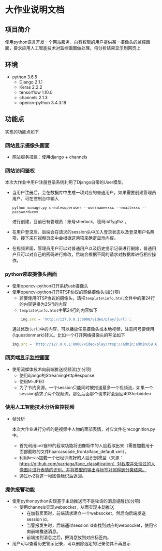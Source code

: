 # 大作业说明文档

## 项目简介
使用python语言开发一个网站服务，向有权限的用户提供某一摄像头的监控画面，要求应用人工智能技术对监控画面做处理，将分析结果显示到网页上

## 环境
* python 3.6.5
    - Django 2.1.1
    - Keras 2.2.2
    - tensorflow 1.10.0
    - channels 2.1.3
    - opencv-python 3.4.3.18

## 功能点
实现的功能点如下
### 网站显示摄像头画面
* 网站服务搭建：使用django + channels
### 网站访问鉴权

本次大作业中用户注册登录系统利用了Django自带的User模型。

* 当用户注册后，会在数据库中生成一项对应的普通用户。如果需要创建管理员用户，可在控制台中输入

  ```
  python manage.py createsuperuser --username=xxx --email=xxx --password=xxx
  ```

  进行创建，目前已有管理员：账号sherlock，密码ibtfygfhz 。

* 在用户登录后，后端会在请求的session头中加入登录状态以及登录用户名两项，接下来在视频页面中会根据这两项来确定显示内容。
* 在视频界面，管理员用户可以对普通用户以及历史提示记录进行删除，普通用户只可以对自己的密码进行修改，后端会根据不同的请求对数据库进行相应操作。

### python读取摄像头画面

* 使用opencv-python打开系统usb摄像头
* 使用opencv-python打开RTSP协议的网络摄像头(加分项)
    - 若要使用RTSP协议的摄像头，请把`template\info.html`文件中的第24行的内容更换为25行的内容
    - `template\info.html`中第24行的内容如下
    ```JavaScript
        img.src = 'http://127.0.0.1:8000/video/play/[url]';
    ```
    通过修改`[url]`中的内容，可以播放任意摄像头或本地视频，注意问号要使用{\questionmark}转义。比如一个打开网络摄像头的写法如下
    ```JavaScript
    img.src = 'http://127.0.0.1:8000/video/play/rtsp://admin:admin@59.66.68.38:554/cam/realmonitor{\questionmark}channel=1&subtype=0';
    ```

### 网页端显示监控画面
* 使用流媒体技术向前端推送视频流(加分项)
    - 使用django的StreamingHttpResponse
    - 使用M-JPEG
    - 为了节约资源，一个session只能同时被推送最多一个视频流，如果一个session请求了两个视频流，那么后面那个请求将会返回403forbidden
### 使用人工智能技术分析监控视频

* 帧分析

  本次大作业进行分析的是视频中人物的面部表情，对应文件在recognition.py中。

  * 首先利用cv2自带的截取功能将图像帧中的人脸截取出来（需要加载用于面部截取的文件haarcascade_frontalface_default.xml）。
  * 利用keras加载一个已经训练好的人脸识别模型（来源：https://github.com/oarriaga/face_classification）对截取并处理过的人像图片进行表情的识别，并将模型的输出与标签对照得到分类结果。
  * 通过cv2将这一帧图像标识后返回。

### 提供报警功能
* 使用pythonpython实现基于主动推送而不是轮询的消息提醒(加分项)
    - 使用channels实现websocket，从而实现主动推送
        - 在加载页面时，前端请求建立一个websocket，然后向后端发送session id。
        - 当警报发生时，后端通过session id查找到对应的websocket，使用它向前端推送消息。
        - 前端接到消息之后，把消息放到对应标签内。
* 用户可以查看历史警示记录，可以删除选定的记录使其不再显示
